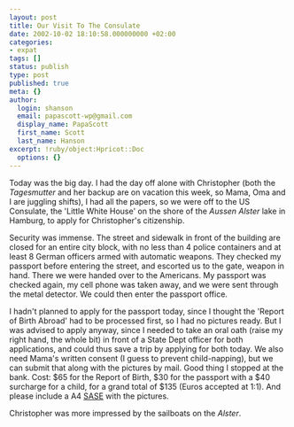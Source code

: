 ```yaml
---
layout: post
title: Our Visit To The Consulate
date: 2002-10-02 18:10:58.000000000 +02:00
categories:
- expat
tags: []
status: publish
type: post
published: true
meta: {}
author:
  login: shanson
  email: papascott-wp@gmail.com
  display_name: PapaScott
  first_name: Scott
  last_name: Hanson
excerpt: !ruby/object:Hpricot::Doc
  options: {}
---
```

<p>Today was the big day. I had the day off alone with Christopher (both the <i>Tagesmutter</i> and her backup are on vacation this week, so Mama, Oma and I are juggling shifts), I had all the papers, so we were off to the US Consulate, the 'Little White House' on the shore of the <i>Aussen Alster</i> lake in Hamburg, to apply for Christopher's citizenship.</p>
<p>Security was immense. The street and sidewalk in front of the building are closed for an entire city block, with no less than 4 police containers and at least 8 German officers armed with automatic weapons. They checked my passport before entering the street, and escorted  us to the gate, weapon in hand. There we were handed over to the Americans. My passport was checked again, my cell phone was taken away, and we were sent through the metal detector. We could then enter the passport office.</p>
<p>I hadn't planned to apply for the passport today, since I thought the 'Report of Birth Abroad' had to be processed first, so I had no pictures ready. But I was advised to apply anyway, since I needed to take an oral oath (raise my right hand, the whole bit) in front of a State Dept officer for both applications, and could thus save a trip by applying for both today. We also need Mama's written consent (I guess to prevent child-napping), but we can submit that along with the pictures by mail. Good thing I stopped at the bank. Cost: $65 for the Report of Birth, $30 for the passport with a $40 surcharge for a child, for a grand total of $135 (Euros accepted at 1:1). And please include a A4 <a href="http://www.genealogy.com/00000820.html">SASE</a> with the pictures.</p>
<p>Christopher was more impressed by the sailboats on the <i>Alster</i>.</p>
